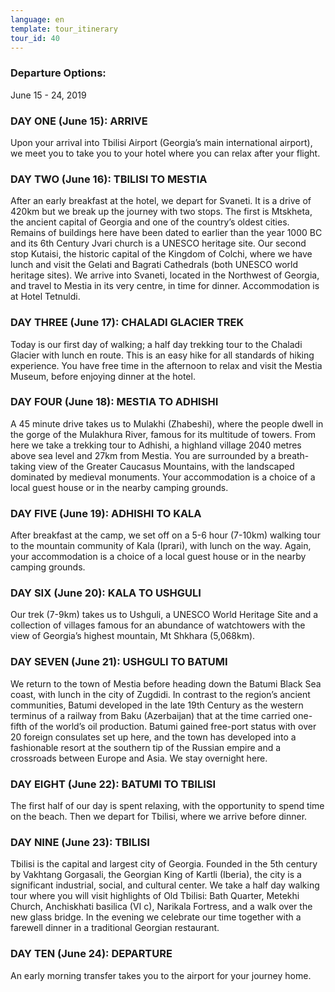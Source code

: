 ```yaml
---
language: en
template: tour_itinerary
tour_id: 40
---
```

### Departure Options:


June 15 \- 24, 2019

### DAY ONE (June 15): ARRIVE


Upon your arrival into Tbilisi Airport (Georgia’s main international airport), we
meet you to take you to your hotel where you can relax after your flight.

### DAY TWO (June 16): TBILISI TO MESTIA


After an early breakfast at the hotel, we depart for Svaneti. It is a drive of 420km
but we break up the journey with two stops. The first is Mtskheta, the ancient capital
of Georgia and one of the country’s oldest cities. Remains of buildings here have
been dated to earlier than the year 1000 BC and its 6th Century Jvari church is
a UNESCO heritage site. Our second stop Kutaisi, the historic capital of the Kingdom
of Colchi, where we have lunch and visit the Gelati and Bagrati Cathedrals (both
UNESCO world heritage sites). We arrive into Svaneti, located in the Northwest of
Georgia, and travel to Mestia in its very centre, in time for dinner. Accommodation
is at Hotel Tetnuldi.

### DAY THREE (June 17): CHALADI GLACIER TREK


Today is our first day of walking; a half day trekking tour to the Chaladi Glacier
with lunch en route. This is an easy hike for all standards of hiking experience.
You have free time in the afternoon to relax and visit the Mestia Museum, before
enjoying dinner at the hotel.

### DAY FOUR (June 18): MESTIA TO ADHISHI


A 45 minute drive takes us to Mulakhi (Zhabeshi), where the people dwell in the gorge
of the Mulakhura River, famous for its multitude of towers. From here we take a
trekking tour to Adhishi, a highland village 2040 metres above sea level and 27km
from Mestia. You are surrounded by a breath\-taking view of the Greater Caucasus
Mountains, with the landscaped dominated by medieval monuments. Your accommodation
is a choice of a local guest house or in the nearby camping grounds.

### DAY FIVE (June 19): ADHISHI TO KALA


After breakfast at the camp, we set off on a 5\-6 hour (7\-10km) walking tour to
the mountain community of Kala (Iprari), with lunch on the way. Again, your accommodation
is a choice of a local guest house or in the nearby camping grounds.

### DAY SIX (June 20): KALA TO USHGULI


Our trek (7\-9km) takes us to Ushguli, a UNESCO World Heritage Site and a collection
of villages famous for an abundance of watchtowers with the view of Georgia’s highest
mountain, Mt Shkhara (5,068km).

### DAY SEVEN (June 21): USHGULI TO BATUMI


We return to the town of Mestia before heading down the Batumi Black Sea coast, with
lunch in the city of Zugdidi. In contrast to the region’s ancient communities, Batumi
developed in the late 19th Century as the western terminus of a railway from Baku
(Azerbaijan) that at the time carried one\-fifth of the world’s oil production.
Batumi gained free\-port status with over 20 foreign consulates set up here, and
the town has developed into a fashionable resort at the southern tip of the Russian
empire and a crossroads between Europe and Asia. We stay overnight here.

### DAY EIGHT (June 22): BATUMI TO TBILISI


The first half of our day is spent relaxing, with the opportunity to spend time on
the beach. Then we depart for Tbilisi, where we arrive before dinner.

### DAY NINE (June 23): TBILISI


Tbilisi is the capital and largest city of Georgia. Founded in the 5th century by
Vakhtang Gorgasali, the Georgian King of Kartli (Iberia), the city is a significant
industrial, social, and cultural center. We take a half day walking tour where you
will visit highlights of Old Tbilisi: Bath Quarter, Metekhi Church, Anchiskhati
basilica (VI c), Narikala Fortress, and a walk over the new glass bridge. In the
evening we celebrate our time together with a farewell dinner in a traditional Georgian
restaurant.

### DAY TEN (June 24): DEPARTURE


An early morning transfer takes you to the airport for your journey home.
